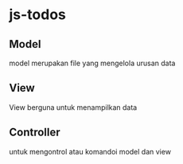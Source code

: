 # js-todos

## Model
model merupakan file yang mengelola urusan data

## View 
View berguna untuk menampilkan data

## Controller
untuk mengontrol atau komandoi model dan view